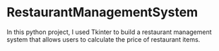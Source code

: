 # RestaurantManagementSystem
In this python project, I used Tkinter to build a restaurant management system that allows users to calculate the price of restaurant items.  
